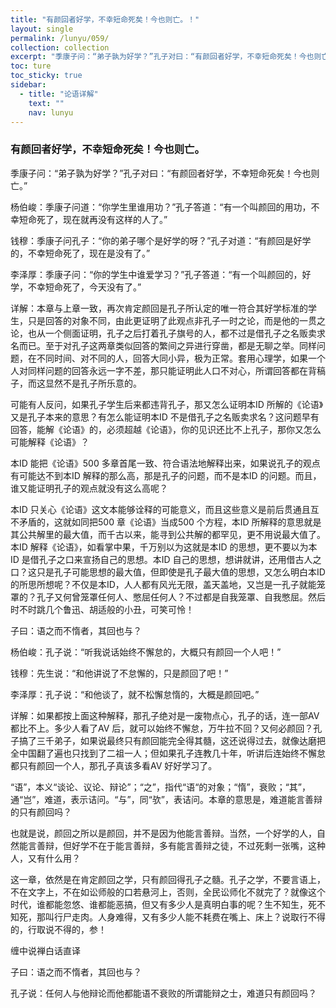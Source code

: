 ```yaml
---
title: "有颜回者好学，不幸短命死矣！今也则亡。！"
layout: single
permalink: /lunyu/059/
collection: collection
excerpt: "季康子问：“弟子孰为好学？”孔子对曰：“有颜回者好学，不幸短命死矣！今也则亡。”"
toc: ture
toc_sticky: true
sidebar:
  - title: "论语详解"
    text: ""
    nav: lunyu
---
```


### 有颜回者好学，不幸短命死矣！今也则亡。

季康子问：“弟子孰为好学？”孔子对曰：“有颜回者好学，不幸短命死矣！今也则亡。”

杨伯峻：季康子问道：“你学生里谁用功？”孔子答道：“有一个叫颜回的用功，不幸短命死了，现在就再没有这样的人了。”

钱穆：季康子问孔子：“你的弟子哪个是好学的呀？”孔子对道：“有颜回是好学的，不幸短命死了，现在是没有了。”

李泽厚：季康子问：“你的学生中谁爱学习？”孔子答道：“有一个叫颜回的，好学，不幸短命死了，今天没有了。”

详解：本章与上章一致，再次肯定颜回是孔子所认定的唯一符合其好学标准的学生，只是回答的对象不同，由此更证明了此观点非孔子一时之论，而是他的一贯之论，也从一个侧面证明，孔子之后打着孔子旗号的人，都不过是借孔子之名贩卖求名而已。至于对孔子这两章类似回答的繁间之异进行穿凿，都是无聊之举。同样问题，在不同时间、对不同的人，回答大同小异，极为正常。套用心理学，如果一个人对同样问题的回答永远一字不差，那只能证明此人口不对心，所谓回答都在背稿子，而这显然不是孔子所乐意的。

可能有人反问，如果孔子学生后来都违背孔子，那又怎么证明本ID 所解的《论语》又是孔子本来的意思？有怎么能证明本ID 不是借孔子之名贩卖求名？这问题早有回答，能解《论语》的，必须超越《论语》，你的见识还比不上孔子，那你又怎么可能解释《论语》？

本ID 能把《论语》500 多章首尾一致、符合语法地解释出来，如果说孔子的观点有可能达不到本ID 解释的那么高，那是孔子的问题，而不是本ID 的问题。而且，谁又能证明孔子的观点就没有这么高呢？

本ID 只关心《论语》这文本能够诠释的可能意义，而且这些意义是前后贯通且互不矛盾的，这就如同把500 章《论语》当成500 个方程，本ID 所解释的意思就是其公共解里的最大值，而千古以来，能寻到公共解的都罕见，更不用说最大值了。本ID 解释《论语》，如看掌中果，千万别以为这就是本ID 的思想，更不要以为本ID 是借孔子之口来宣扬自己的思想。本ID 自己的思想，想讲就讲，还用借古人之口？这只是孔子可能思想的最大值，但即使是孔子最大值的思想，又怎么明白本ID 的所思所想呢？不仅是本ID，人人都有风光无限，盖天盖地，又岂是一孔子就能笼罩的？孔子又何曾笼罩任何人、憋屈任何人？不过都是自我笼罩、自我憋屈。然后时不时跳几个鲁迅、胡适般的小丑，可笑可怜！

子曰：语之而不惰者，其回也与？

杨伯峻：孔子说：“听我说话始终不懈怠的，大概只有颜回一个人吧！”

钱穆：先生说：“和他讲说了不怠懈的，只是颜回了吧！”

李泽厚：孔子说：“和他谈了，就不松懈怠惰的，大概是颜回吧。”

详解：如果都按上面这种解释，那孔子绝对是一废物点心，孔子的话，连一部AV 都比不上。多少人看了AV 后，就可以始终不懈怠，万牛拉不回？又何必颜回？孔子搞了三千弟子，如果说最终只有颜回能完全得其髓，这还说得过去，就像达磨把全中国翻了遍也只找到了二祖一人；但如果孔子连教几十年，听讲后连始终不懈怠都只有颜回一个人，那孔子真该多看AV 好好学习了。

“语”，本义“谈论、议论、辩论”；“之”，指代“语“的对象；“惰”，衰败；“其”，通“岂”，难道，表示诘问。“与”，同“欤”，表诘问。本章的意思是，难道能言善辩的只有颜回吗？

也就是说，颜回之所以是颜回，并不是因为他能言善辩。当然，一个好学的人，自然能言善辩，但好学不在于能言善辩，多有能言善辩之徒，不过死剩一张嘴，这种人，又有什么用？

这一章，依然是在肯定颜回之学，只有颜回得孔子之髓。孔子之学，不要言语上，不在文字上，不在如讼师般的口若悬河上，否则，全民讼师化不就完了？就像这个时代，谁都能忽悠、谁都能恶搞，但又有多少人是真明白事的呢？生不知生，死不知死，那叫行尸走肉。人身难得，又有多少人能不耗费在嘴上、床上？说取行不得的，行取说不得的，参！

缠中说禅白话直译

子曰：语之而不惰者，其回也与？

孔子说：任何人与他辩论而他都能语不衰败的所谓能辩之士，难道只有颜回吗？